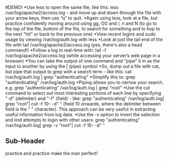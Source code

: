 #DEMO!
*Use less to open the same file, like this: less /var/log/apache2/access.log - and move up and down through the file with your arrow keys, then use “q” to quit.
*Again using less, look at a file, but practice confidently moving around using gg, GG and /, n and N (to go to the top of the file, bottom of the file, to search for something and to hop to the next "hit" or back to the previous one)
*View recent logins and sudo usage by viewing /var/log/auth.log with less
*Look at just the tail end of the file with tail /var/log/apache2/access.log (yes, there's also a head command!)
*Follow a log in real-time with: tail -f /var/log/apache2/access.log (while accessing your server’s web page in a browser)
*You can take the output of one command and "pipe" it in as the input to another by using the | (pipe) symbol
*So, dump out a file with cat, but pipe that output to grep with a search term - like this: cat /var/log/auth.log | grep "authenticating"
*Simplify this to: grep "authenticating" /var/log/auth.log
*Piping allows you to narrow your search, e.g. grep "authenticating" /var/log/auth.log | grep "root"
*Use the cut command to select out most interesting portions of each line by specifying "-d" (delimiter) and "-f" (field) - like: grep "authenticating" /var/log/auth.log| grep "root"| cut -f 10- -d" " (field 10 onwards, where the delimiter between field is the " " character). This approach can be very useful in extracting useful information from log data.
*Use the -v option to invert the selection and iind attempts to login with other users: grep "authenticating" /var/log/auth.log| grep -v "root"| cut -f 10- -d" "

## Sub-Header

practice and practice make the man perfect!
